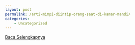 ```yaml
---
layout: post
permalink: /arti-mimpi-diintip-orang-saat-di-kamar-mandi/
categories:
    - Uncategorized
---
```


[Baca Selengkapnya](/04)